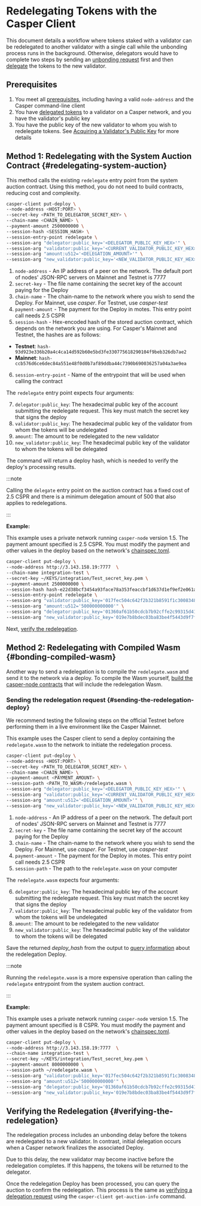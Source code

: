 # Redelegating Tokens with the Casper Client

This document details a workflow where tokens staked with a validator can be redelegated to another validator with a single call while the unbonding process runs in the background. Otherwise, delegators would have to complete two steps by sending an [unbonding request](./undelegate.md) first and then [delegate](./delegate.md) the tokens to the new validator.

## Prerequisites

1. You meet all [prerequisites](../prerequisites.md), including having a valid `node-address` and the Casper command-line client
2. You have [delegated tokens](./delegate.md) to a validator on a Casper network, and you have the validator's public key
3. You have the public key of the new validator to whom you wish to redelegate tokens. See [Acquiring a Validator's Public Key](./delegate.md#acquiring-a-validators-public-key) for more details

## Method 1: Redelegating with the System Auction Contract {#redelegating-system-auction}

This method calls the existing `redelegate` entry point from the system auction contract. Using this method, you do not need to build contracts, reducing cost and complexity.

```bash
casper-client put-deploy \
--node-address <HOST:PORT> \
--secret-key <PATH_TO_DELEGATOR_SECRET_KEY> \
--chain-name <CHAIN_NAME> \
--payment-amount 2500000000 \
--session-hash <SESSION_HASH> \
--session-entry-point redelegate \
--session-arg "delegator:public_key='<DELEGATOR_PUBLIC_KEY_HEX>'" \
--session-arg "validator:public_key='<CURRENT_VALIDATOR_PUBLIC_KEY_HEX>'" \
--session-arg "amount:u512='<DELEGATION_AMOUNT>'" \
--session-arg "new_validator:public_key='<NEW_VALIDATOR_PUBLIC_KEY_HEX>'"
```

1. `node-address` - An IP address of a peer on the network. The default port of nodes' JSON-RPC servers on Mainnet and Testnet is 7777
2. `secret-key` - The file name containing the secret key of the account paying for the Deploy
3. `chain-name` - The chain-name to the network where you wish to send the Deploy. For Mainnet, use *casper*. For Testnet, use *casper-test*
4. `payment-amount` - The payment for the Deploy in motes. This entry point call needs 2.5 CSPR
5. `session-hash` - Hex-encoded hash of the stored auction contract, which depends on the network you are using. For Casper's Mainnet and Testnet, the hashes are as follows:

- **Testnet**: `hash-93d923e336b20a4c4ca14d592b60e5bd3fe330775618290104f9beb326db7ae2`
- **Mainnet**: `hash-ccb576d6ce6dec84a551e48f0d0b7af89ddba44c7390b690036257a04a3ae9ea`

6. `session-entry-point` - Name of the entrypoint that will be used when calling the contract

The `redelegate` entry point expects four arguments:

7. `delegator:public_key`: The hexadecimal public key of the account submitting the redelegate request. This key must match the secret key that signs the deploy
8. `validator:public_key`: The hexadecimal public key of the validator from whom the tokens will be undelegated 
9. `amount`: The amount to be redelegated to the new validator
10. `new_validator:public_key`: The hexadecimal public key of the validator to whom the tokens will be delegated

The command will return a deploy hash, which is needed to verify the deploy's processing results.

:::note

Calling the `delegate` entry point on the auction contract has a fixed cost of 2.5 CSPR and there is a minimum delegation amount of 500 that also applies to redelegations.

:::

**Example:**

This example uses a private network running `casper-node` version 1.5. The payment amount specified is 2.5 CSPR. You must modify the payment and other values in the deploy based on the network's [chainspec.toml](../../concepts/glossary/C.md#chainspec).

```bash
casper-client put-deploy \
--node-address http://3.143.158.19:7777  \
--chain-name integration-test \
--secret-key ~/KEYS/integration/Test_secret_key.pem \
--payment-amount 2500000000 \
--session-hash hash-e22d38bcf3454a93face78a353feaccbf1d637d1ef9ef2e061a655728ff59bbe \
--session-entry-point redelegate \
--session-arg "validator:public_key='017fec504c642f2b321b8591f1c3008348c57a81acafceb5a392cf8416a5fb4a3c'" \
--session-arg "amount:u512='500000000000'" \
--session-arg "delegator:public_key='01360af61b50cdcb7b92cffe2c99315d413d34ef77fadee0c105cc4f1d4120f986'" \
--session-arg "new_validator:public_key='019e7b8bdec03ba83be4f5443d9f7f9111c77fec984ce9bb5bb7eb3da1e689c02d'"
```

Next, [verify the redelegation](#verifying-the-redelegation).

## Method 2: Redelegating with Compiled Wasm {#bonding-compiled-wasm}

Another way to send a redelegation is to compile the `redelegate.wasm` and send it to the network via a deploy. To compile the Wasm yourself, [build the casper-node contracts](./delegate.md#building-the-delegation-wasm) that will include the redelegation Wasm.

### Sending the redelegation request {#sending-the-redelegation-deploy}

We recommend testing the following steps on the official Testnet before performing them in a live environment like the Casper Mainnet.

This example uses the Casper client to send a deploy containing the `redelegate.wasm` to the network to initiate the redelegation process.

```bash
casper-client put-deploy \
--node-address <HOST:PORT> \
--secret-key <PATH_TO_DELEGATOR_SECRET_KEY> \
--chain-name <CHAIN_NAME> \
--payment-amount <PAYMENT_AMOUNT> \
--session-path <PATH_TO_WASM>/redelegate.wasm \
--session-arg "delegator:public_key='<DELEGATOR_PUBLIC_KEY_HEX>'" \
--session-arg "validator:public_key='<CURRENT_VALIDATOR_PUBLIC_KEY_HEX>'" \
--session-arg "amount:u512='<DELEGATION_AMOUNT>'" \
--session-arg "new_validator:public_key='<NEW_VALIDATOR_PUBLIC_KEY_HEX>'"
```

1. `node-address` - An IP address of a peer on the network. The default port of nodes' JSON-RPC servers on Mainnet and Testnet is 7777
2. `secret-key` - The file name containing the secret key of the account paying for the Deploy
3. `chain-name` - The chain-name to the network where you wish to send the Deploy. For Mainnet, use *casper*. For Testnet, use *casper-test*
4. `payment-amount` - The payment for the Deploy in motes. This entry point call needs 2.5 CSPR
5. `session-path` - The path to the `redelegate.wasm` on your computer

The `redelegate.wasm` expects four arguments:

6. `delegator:public_key`: The hexadecimal public key of the account submitting the redelegate request. This key must match the secret key that signs the deploy
7. `validator:public_key`: The hexadecimal public key of the validator from whom the tokens will be undelegated 
8. `amount`: The amount to be redelegated to the new validator
9. `new_validator:public_key`: The hexadecimal public key of the validator to whom the tokens will be delegated

Save the returned _deploy_hash_ from the output to [query information](../../resources/beginner/querying-network.md#querying-deploys) about the redelegation Deploy.

:::note

Running the `redelegate.wasm` is a more expensive operation than calling the `redelegate` entrypoint from the system auction contract.

:::

**Example:**

This example uses a private network running `casper-node` version 1.5. The payment amount specified is 8 CSPR. You must modify the payment and other values in the deploy based on the network's [chainspec.toml](../../concepts/glossary/C.md#chainspec).

```bash
casper-client put-deploy \
--node-address http://3.143.158.19:7777  \
--chain-name integration-test \
--secret-key ~/KEYS/integration/Test_secret_key.pem \
--payment-amount 8000000000 \
--session-path ~/redelegate.wasm \
--session-arg "validator:public_key='017fec504c642f2b321b8591f1c3008348c57a81acafceb5a392cf8416a5fb4a3c'" \
--session-arg "amount:u512='500000000000'" \
--session-arg "delegator:public_key='01360af61b50cdcb7b92cffe2c99315d413d34ef77fadee0c105cc4f1d4120f986'" \
--session-arg "new_validator:public_key='019e7b8bdec03ba83be4f5443d9f7f9111c77fec984ce9bb5bb7eb3da1e689c02d'"
```

## Verifying the Redelegation {#verifying-the-redelegation}

The redelegation process includes an unbonding delay before the tokens are redelegated to a new validator. In contrast, initial delegation occurs when a Casper network finalizes the associated Deploy.

Due to this delay, the new validator may become inactive before the redelegation completes. If this happens, the tokens will be returned to the delegator.

Once the redelegation Deploy has been processed, you can query the auction to confirm the redelegation. This process is the same as [verifying a delegation request](./delegate.md#confirming-the-delegation) using the `casper-client get-auction-info` command.

